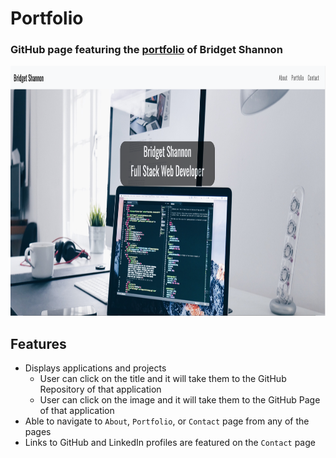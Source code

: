 # Portfolio

### GitHub page featuring the [portfolio](https://bridgetrshannon.github.io/) of Bridget Shannon

<img src="./assets/images/landing.png" alt="landing page" height="400px">

## Features

- Displays applications and projects
  - User can click on the title and it will take them to the GitHub Repository of that application
  - User can click on the image and it will take them to the GitHub Page of that application
- Able to navigate to `About`, `Portfolio`, or `Contact` page from any of the pages
- Links to GitHub and LinkedIn profiles are featured on the `Contact` page
